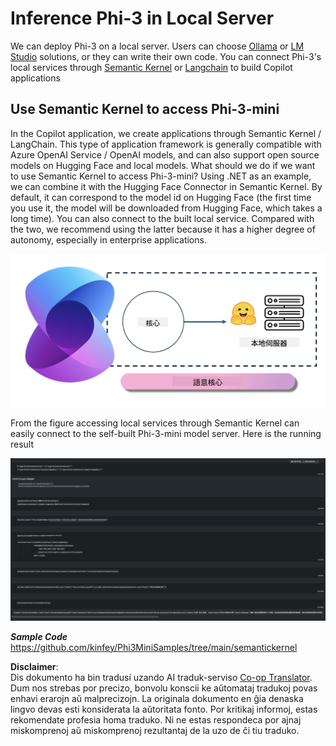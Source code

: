 <!--
CO_OP_TRANSLATOR_METADATA:
{
  "original_hash": "bcf5dd7031db0031abdb9dd0c05ba118",
  "translation_date": "2025-05-07T14:30:56+00:00",
  "source_file": "md/01.Introduction/03/Local_Server_Inference.md",
  "language_code": "mo"
}
-->
# **Inference Phi-3 in Local Server**

We can deploy Phi-3 on a local server. Users can choose [Ollama](https://ollama.com) or [LM Studio](https://llamaedge.com) solutions, or they can write their own code. You can connect Phi-3's local services through [Semantic Kernel](https://github.com/microsoft/semantic-kernel?WT.mc_id=aiml-138114-kinfeylo) or [Langchain](https://www.langchain.com/) to build Copilot applications


## **Use Semantic Kernel to access Phi-3-mini**

In the Copilot application, we create applications through Semantic Kernel / LangChain. This type of application framework is generally compatible with Azure OpenAI Service / OpenAI models, and can also support open source models on Hugging Face and local models. What should we do if we want to use Semantic Kernel to access Phi-3-mini? Using .NET as an example, we can combine it with the Hugging Face Connector in  Semantic Kernel. By default, it can correspond to the model id on Hugging Face (the first time you use it, the model will be downloaded from Hugging Face, which takes a long time). You can also connect to the built local service. Compared with the two, we recommend using the latter because it has a higher degree of autonomy, especially in enterprise applications.

![sk](../../../../../translated_images/sk.d03785c25edc6d445a2e9ae037979e544e0b0c482f43c7617b0324e717b9af62.mo.png)


From the figure accessing local services through Semantic Kernel can easily connect to the self-built Phi-3-mini model server. Here is the running result


![skrun](../../../../../translated_images/skrun.5aafc1e7197dca2020eefcaeaaee184d29bb0cf1c37b00fd9c79acc23a6dc8d2.mo.png)

***Sample Code*** https://github.com/kinfey/Phi3MiniSamples/tree/main/semantickernel

**Disclaimer**:  
Dis dokumento ha bin tradusí uzando AI traduk-serviso [Co-op Translator](https://github.com/Azure/co-op-translator). Dum nos strebas por precizo, bonvolu konscii ke aŭtomataj tradukoj povas enhavi erarojn aŭ malprecizojn. La originala dokumento en ĝia denaska lingvo devas esti konsiderata la aŭtoritata fonto. Por kritikaj informoj, estas rekomendate profesia homa traduko. Ni ne estas respondeca por ajnaj miskomprenoj aŭ miskomprenoj rezultantaj de la uzo de ĉi tiu traduko.